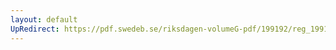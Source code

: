 ```yaml
---
layout: default
UpRedirect: https://pdf.swedeb.se/riksdagen-volumeG-pdf/199192/reg_199192/reg_199192_1020.pdf
---
```

